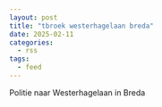 ```yaml
---
layout: post
title: "tbroek westerhagelaan breda"
date: 2025-02-11
categories: 
  - rss
tags: 
  - feed
---
```


Politie naar Westerhagelaan in Breda
